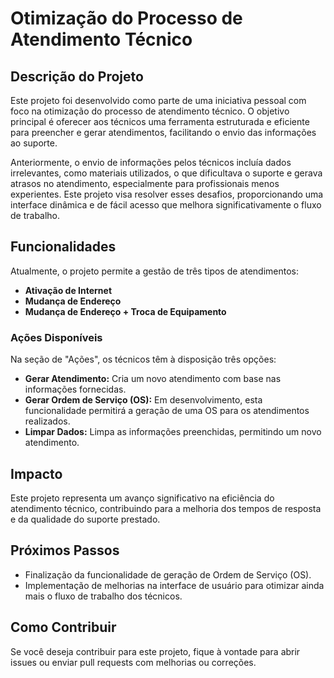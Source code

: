 # Otimização do Processo de Atendimento Técnico

## Descrição do Projeto

Este projeto foi desenvolvido como parte de uma iniciativa pessoal com foco na otimização do processo de atendimento técnico. O objetivo principal é oferecer aos técnicos uma ferramenta estruturada e eficiente para preencher e gerar atendimentos, facilitando o envio das informações ao suporte.

Anteriormente, o envio de informações pelos técnicos incluía dados irrelevantes, como materiais utilizados, o que dificultava o suporte e gerava atrasos no atendimento, especialmente para profissionais menos experientes. Este projeto visa resolver esses desafios, proporcionando uma interface dinâmica e de fácil acesso que melhora significativamente o fluxo de trabalho.

## Funcionalidades

Atualmente, o projeto permite a gestão de três tipos de atendimentos:

- **Ativação de Internet**
- **Mudança de Endereço**
- **Mudança de Endereço + Troca de Equipamento**

### Ações Disponíveis

Na seção de "Ações", os técnicos têm à disposição três opções:

- **Gerar Atendimento:** Cria um novo atendimento com base nas informações fornecidas.
- **Gerar Ordem de Serviço (OS):** Em desenvolvimento, esta funcionalidade permitirá a geração de uma OS para os atendimentos realizados.
- **Limpar Dados:** Limpa as informações preenchidas, permitindo um novo atendimento.

## Impacto

Este projeto representa um avanço significativo na eficiência do atendimento técnico, contribuindo para a melhoria dos tempos de resposta e da qualidade do suporte prestado.

## Próximos Passos

- Finalização da funcionalidade de geração de Ordem de Serviço (OS).
- Implementação de melhorias na interface de usuário para otimizar ainda mais o fluxo de trabalho dos técnicos.

## Como Contribuir

Se você deseja contribuir para este projeto, fique à vontade para abrir issues ou enviar pull requests com melhorias ou correções.

